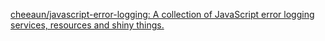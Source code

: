 
[cheeaun/javascript-error-logging: A collection of JavaScript error logging services, resources and shiny things.](https://github.com/cheeaun/javascript-error-logging)
